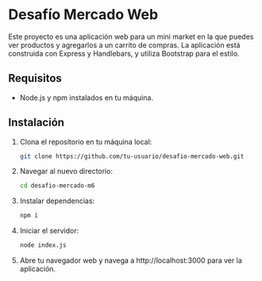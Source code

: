 # Desafío Mercado Web

Este proyecto es una aplicación web para un mini market en la que puedes ver productos y agregarlos a un carrito de compras. La aplicación está construida con Express y Handlebars, y utiliza Bootstrap para el estilo.

## Requisitos

- Node.js y npm instalados en tu máquina.

## Instalación

1. Clona el repositorio en tu máquina local:
   ```bash
   git clone https://github.com/tu-usuario/desafio-mercado-web.git
2. Navegar al nuevo directorio:
   ```bash
   cd desafio-mercado-m6
3. Instalar dependencias:
   ```bash
   npm i
4. Iniciar el servidor:
   ```bash
   node index.js
5. Abre tu navegador web y navega a http://localhost:3000 para ver la aplicación.
